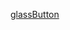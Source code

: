 


[glassButton](https://user-images.githubusercontent.com/52601835/209494485-99f6d5a0-51b5-4bee-9b6a-55befff8ae77.png)
